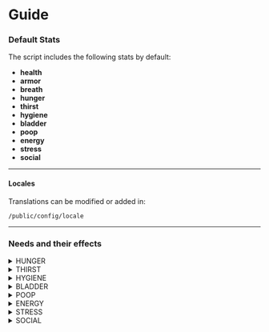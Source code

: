 # Guide

### Default Stats

The script includes the following stats by default:

* **health**
* **armor**
* **breath**
* **hunger**
* **thirst**
* **hygiene**
* **bladder**
* **poop**
* **energy**
* **stress**
* **social**

***

#### **Locales**

Translations can be modified or added in:

```
/public/config/locale
```

***

### Needs and their effects

<details>

<summary>HUNGER</summary>

✨ Effects:

* **Low Hunger Levels**:
  * When the character’s hunger is too low, they will perform a belly-rubbing animation, accompanied by stomach growling sounds and hunger-related audio cues at regular intervals.
* **Overeating**:
  * If the character consumes food while their hunger level is at 100, they will experience vomiting, complete with realistic animations and sounds for a fully immersive effect.

</details>

<details>

<summary>THIRST</summary>

#### ✨ Effects:

* **Hunger is Too Low**:
  * The character performs a belly-rubbing animation, accompanied by stomach growling sounds and hunger-related audio cues at regular intervals.
* **Overeating**:
  * If the character consumes food when their hunger level is already at 100, they will experience vomiting, complete with realistic animations and sounds for immersive gameplay.





</details>

<details>

<summary>HYGIENE</summary>

#### ✨ Effects:

* **Hygiene at 10%**: The character performs a self-sniffing animation accompanied by realistic sniffing sounds, indicating awareness of their hygiene.
* **Hygiene at 5%**: Flies begin to hover around the character, paired with buzzing sounds to enhance the immersive experience.

#### ⚙️ Props and Features:

* **Configurable Props**:
  * **Bath**: Used for full-body bathing.
  * **Shower**: Provides a quick and convenient option for cleansing.
  * **Water Bottle**: Enables hand washing on the go.
  * **Sinks**: Allows for stationary hand washing in designated locations.

</details>

<details>

<summary>BLADDER</summary>

#### ✨ Effects:

* **Bladder Levels at 1%-10%**: The character initiates a restroom desperation animation, signaling an urgent need to find relief.
* **Bladder Level at 0%**: The character experiences an accident, simulating the effect of peeing themselves for an immersive gameplay experience.

#### ⚙️ Props and Features:

* **Configurable Props**:
  * **Toilet**: A prop that can be placed to enable realistic restroom interactions.
  * **Pee Anywhere**: Allows players to trigger the action in any location, enhancing flexibility and immersion.



</details>

<details>

<summary>POOP</summary>

#### ✨ Effects:

* **Poop Levels at 5%-10%**: The character releases a quiet fart (low-range sound) and begins a restroom desperation animation, indicating discomfort.
* **Poop Levels at 1%-5%**: The character releases a loud fart (high-range sound) and continues the restroom desperation animation, showing heightened urgency.
* **Poop Level at 0%**: The character experiences an accident, simulating the effect of pooping themselves for a realistic gameplay interaction.

#### ⚙️ Props and Features:

* **Configurable Props**:
  * **Toilet**: A prop that can be placed to facilitate bathroom interactions.
  * **Poop Anywhere**: Allows players to trigger the action anywhere for an immersive experience.



</details>

<details>

<summary>ENERGY</summary>

#### ✨ Effects:

* **Energy Below 10%**: The character begins yawning, accompanied by realistic sounds and animations, signaling fatigue.
* **Energy at 1%**: The character starts to pass out, causing the screen to fade to black for an immersive experience.

#### ⚙️ Props and Features:

* **Configurable Props**:
  * **Sleeping Bag**: Can be utilized for rest and recovery.
  * **Sleep Anywhere**: Players can initiate sleep by pressing **E**, offering flexibility and immersion.



</details>

<details>

<summary>STRESS</summary>

#### ✨ Effects:

* **Energy Below 10%**: The character begins to breathe heavily as their energy depletes.
* **Energy at 5%-10%**: The character starts exhibiting erratic behavior through specific animations, reflecting a state of heightened stress or craziness.

#### ⚙️ Actions and Features:

* **Sleep Anywhere**: The character can lie down and rest without requiring the player to press **E**, providing a seamless and immersive experience.
* **Customizable Exports**: Developers can integrate exports into their own creations to include stress-reduction mechanics, enhancing gameplay flexibility.

</details>

<details>

<summary>SOCIAL</summary>

#### ✨ Effects:

* When energy levels drop to 3% or below, the character begins to hear loud, overwhelming voices.

#### ⚙️ Props and Interactions:

* **Social Boost by Location**: Players can enhance their social levels by visiting pre-defined locations set by the server owner.
* **Social Boost by Communication**: Social levels can also increase when players engage in voice chat through the microphone.

</details>

